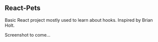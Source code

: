 ## React-Pets

Basic React project mostly used to learn about hooks. Inspired by Brian Holt.

Screenshot to come...
